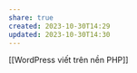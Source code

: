 ```yaml
---
share: true
created: 2023-10-30T14:29
updated: 2023-10-30T14:30
---
```

[[WordPress viết trên nền PHP]] 
